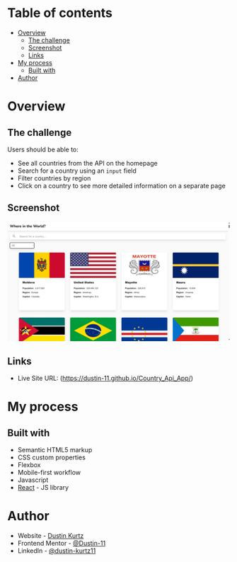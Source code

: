 # Table of contents

- [Overview](#overview)
  - [The challenge](#the-challenge)
  - [Screenshot](#screenshot)
  - [Links](#links)
- [My process](#my-process)
  - [Built with](#built-with)
- [Author](#author)

# Overview

## The challenge

Users should be able to:

- See all countries from the API on the homepage
- Search for a country using an `input` field
- Filter countries by region
- Click on a country to see more detailed information on a separate page

## Screenshot

![](./public/WorldExploreX.png)

## Links

- Live Site URL: (https://dustin-11.github.io/Country_Api_App/)

# My process

## Built with

- Semantic HTML5 markup
- CSS custom properties
- Flexbox
- Mobile-first workflow
- Javascript
- [React](https://reactjs.org/) - JS library

# Author

- Website - [Dustin Kurtz](https://www.d-kurtz.com/)
- Frontend Mentor - [@Dustin-11](https://www.frontendmentor.io/profile/Dustin-11)
- LinkedIn - [@dustin-kurtz11](https://www.linkedin.com/in/dustin-kurtz11/)